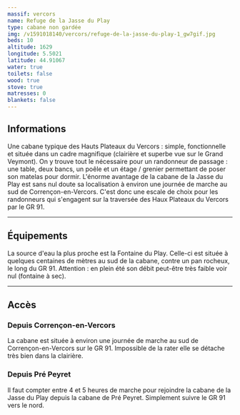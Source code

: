 ```yaml
---
massif: vercors
name: Refuge de la Jasse du Play
type: cabane non gardée
img: /v1591018140/vercors/refuge-de-la-jasse-du-play-1_gw7gif.jpg
beds: 10
altitude: 1629
longitude: 5.5021
latitude: 44.91067
water: true
toilets: false
wood: true
stove: true
matresses: 0
blankets: false
---
```


## Informations

Une cabane typique des Hauts Plateaux du Vercors : simple, fonctionnelle et située dans un cadre magnifique (clairière et superbe vue sur le Grand Veymont). On y trouve tout le nécessaire pour un randonneur de passage : une table, deux bancs, un poêle et un étage / grenier permettant de poser son matelas pour dormir. L'énorme avantage de la cabane de la Jasse du Play est sans nul doute sa localisation à environ une journée de marche au sud de Corrençon-en-Vercors. C'est donc une escale de choix pour les randonneurs qui s'engagent sur la traversée des Haux Plateaux du Vercors par le GR 91.

<grid :altitude="altitude" :beds="beds" :longitude="longitude" :latitude="longitude"></grid>

---

## Équipements

<grid :matresses="matresses" :blankets="blankets" :stove="stove" :wood="wood" :water="water" :toilets="toilets"></grid>

La source d'eau la plus proche est la Fontaine du Play. Celle-ci est située à quelques centaines de mètres au sud de la cabane, contre un pan rocheux, le long du GR 91.
Attention : en plein été son débit peut-être très faible voir nul (fontaine à sec).

---

## Accès

### Depuis Corrençon-en-Vercors

La cabane est située à environ une journée de marche au sud de Corrençon-en-Vercors sur le GR 91. Impossible de la rater elle se détache très bien dans la clairière.

### Depuis Pré Peyret

Il faut compter entre 4 et 5 heures de marche pour rejoindre la cabane de la Jasse du Play depuis la cabane de Pré Peyret. Simplement suivre le GR 91 vers le nord.
